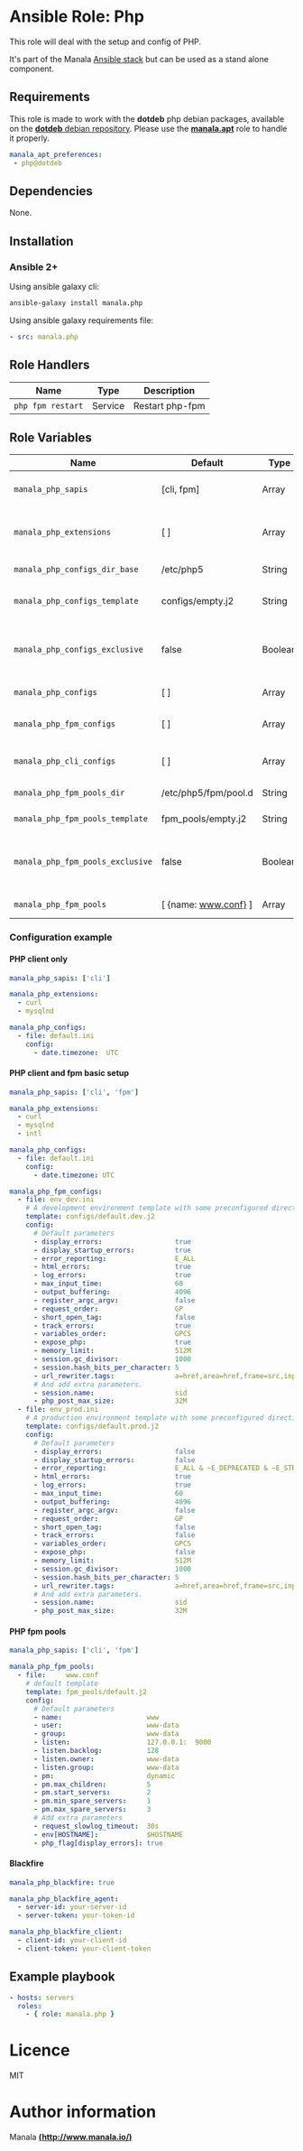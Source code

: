 # Ansible Role: Php

This role will deal with the setup and config of PHP.

It's part of the Manala <a href="http://www.manala.io" target="_blank">Ansible stack</a> but can be used as a stand alone component.

## Requirements

This role is made to work with the __dotdeb__ php debian packages, available on the [__dotdeb__ debian repository](https://www.dotdeb.org/). Please use the [**manala.apt**](https://galaxy.ansible.com/manala/apt/) role to handle it properly.

```yaml
manala_apt_preferences:
 - php@dotdeb
```


## Dependencies

None.

## Installation

### Ansible 2+

Using ansible galaxy cli:

```bash
ansible-galaxy install manala.php
```

Using ansible galaxy requirements file:

```yaml
- src: manala.php
```

## Role Handlers

| Name              | Type    | Description     |
| ----------------- | ------- | --------------- |
| `php fpm restart` | Service | Restart php-fpm |

## Role Variables

| Name                             | Default              | Type    | Description                                            |
| -------------------------------- | -------------------- | ------  | ------------------------------------------------------ |
| `manala_php_sapis`               | [cli, fpm]           | Array   | A list of the PHP SAPIs to install.                    |
| `manala_php_extensions`          | [ ]                  | Array   | A list of the php extensions to install.               |
| `manala_php_configs_dir_base`    | /etc/php5            | String  | Configs directory path.                                |
| `manala_php_configs_template`    | configs/empty.j2     | String  | Default configuration template.                        |
| `manala_php_configs_exclusive`   | false                | Boolean | Whether to remove all other non-specified config files |
| `manala_php_configs`             | [ ]                  | Array   | Shared configurations.                                 |
| `manala_php_fpm_configs`         | [ ]                  | Array   | PHP fpm additional configurations.                     |
| `manala_php_cli_configs`         | [ ]                  | Array   | PHP cli additional configurations.                     |
| `manala_php_fpm_pools_dir`       | /etc/php5/fpm/pool.d | String  | PHP fpm pools directory path.                          |
| `manala_php_fpm_pools_template`  | fpm_pools/empty.j2   | String  | Default pool template.                                 |
| `manala_php_fpm_pools_exclusive` | false                | Boolean | Whether to remove all other non-specified pool files   |
| `manala_php_fpm_pools`           | [ {name: www.conf} ] | Array   | PHP fpm pools configurations.                          |

### Configuration example

#### PHP client only

```yaml
manala_php_sapis: ['cli']

manala_php_extensions:
  - curl
  - mysqlnd

manala_php_configs:
  - file: default.ini
    config:
      - date.timezone:  UTC
```

#### PHP client and fpm basic setup

```yaml
manala_php_sapis: ['cli', 'fpm']

manala_php_extensions:
  - curl
  - mysqlnd
  - intl

manala_php_configs:
  - file: default.ini
    config:
      - date.timezone: UTC

manala_php_fpm_configs:
  - file: env_dev.ini
    # A development environment template with some preconfigured directives.
    template: configs/default.dev.j2
    config:
      # Default parameters
      - display_errors:                  true
      - display_startup_errors:          true
      - error_reporting:                 E_ALL
      - html_errors:                     true
      - log_errors:                      true
      - max_input_time:                  60
      - output_buffering:                4096
      - register_argc_argv:              false
      - request_order:                   GP
      - short_open_tag:                  false
      - track_errors:                    true
      - variables_order:                 GPCS
      - expose_php:                      true
      - memory_limit:                    512M
      - session.gc_divisor:              1000
      - session.hash_bits_per_character: 5
      - url_rewriter.tags:               a=href,area=href,frame=src,input=src,form=fakeentry
      # And add extra parameters.
      - session.name:                    sid
      - php_post_max_size:               32M
  - file: env_prod.ini
    # A production environment template with some preconfigured directives.
    template: configs/default.prod.j2
    config:
      # Default parameters
      - display_errors:                  false
      - display_startup_errors:          false
      - error_reporting:                 E_ALL & ~E_DEPRECATED & ~E_STRICT
      - html_errors:                     true
      - log_errors:                      true
      - max_input_time:                  60
      - output_buffering:                4096
      - register_argc_argv:              false
      - request_order:                   GP
      - short_open_tag:                  false
      - track_errors:                    false
      - variables_order:                 GPCS
      - expose_php:                      false
      - memory_limit:                    512M
      - session.gc_divisor:              1000
      - session.hash_bits_per_character: 5
      - url_rewriter.tags:               a=href,area=href,frame=src,input=src,form=fakeentry
      # And add extra parameters.
      - session.name:                    sid
      - php_post_max_size:               32M
```

#### PHP fpm pools

```yaml
manala_php_sapis: ['cli', 'fpm']

manala_php_fpm_pools:
  - file:     www.conf
    # default template
    template: fpm_pools/default.j2
    config:
      # Default parameters
      - name:                     www
      - user:                     www-data
      - group:                    www-data
      - listen:                   127.0.0.1:  9000
      - listen.backlog:           128
      - listen.owner:             www-data
      - listen.group:             www-data
      - pm:                       dynamic
      - pm.max_children:          5
      - pm.start_servers:         2
      - pm.min_spare_servers:     1
      - pm.max_spare_servers:     3
      # Add extra parameters
      - request_slowlog_timeout:  30s
      - env[HOSTNAME]:            $HOSTNAME
      - php_flag[display_errors]: true
```

#### Blackfire

```yaml
manala_php_blackfire: true

manala_php_blackfire_agent:
  - server-id: your-server-id
  - server-token: your-token-id

manala_php_blackfire_client:
  - client-id: your-client-id
  - client-token: your-client-token
```

## Example playbook

```yaml
- hosts: servers
  roles:
    - { role: manala.php }
```

# Licence

MIT

# Author information

Manala [**(http://www.manala.io/)**](http://www.manala.io)
